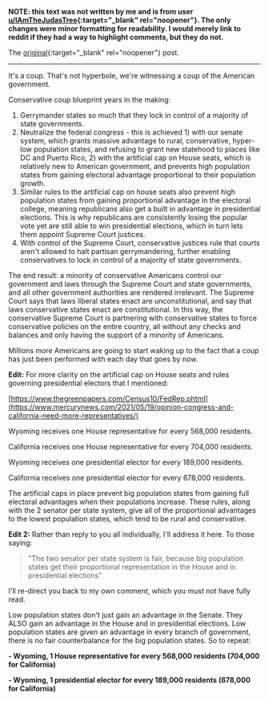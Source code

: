 **NOTE: this text was not written by me and is from user
[u/IAmTheJudasTree](https://www.reddit.com/user/IAmTheJudasTree){:target="_blank"
rel="noopener"}. The only changes were minor formatting for
readability.  I would merely link to reddit if they had a way to
highlight comments, but they do not.**

The
[original](https://www.reddit.com/r/news/comments/voeaxb/us_supreme_court_throws_out_rulings_upholding_gun/iecjd85/){:target="_blank" rel="noopener"} post.

-------------------------------------------------------------------------------

It's a coup. That's not hyperbole, we're witnessing a coup of the American government.

Conservative coup blueprint years in the making:

1. Gerrymander states so much that they lock in control of a majority of state governments.
2. Neutralize the federal congress - this is achieved 1) with our senate system, which grants massive advantage to rural, conservative, hyper-low population states, and refusing to grant new statehood to places like DC and Puerto Rico, 2) with the artificial cap on House seats, which is relatively new to American government, and prevents high population states from gaining electoral advantage proportional to their population growth.
3. Similar rules to the artificial cap on house seats also prevent high population states from gaining proportional advantage in the electoral college, meaning republicans also get a built in advantage in presidential elections. This is why republicans are consistently losing the popular vote yet are still able to win presidential elections, which in turn lets them appoint Supreme Court justices.
4. With control of the Supreme Court, conservative justices rule that courts aren't allowed to halt partisan gerrymandering, further enabling conservatives to lock in control of a majority of state governments.

The end result: a minority of conservative Americans control our government and laws through the Supreme Court and state governments, and all other government authorities are rendered irrelevant. The Supreme Court says that laws liberal states enact are unconstitutional, and say that laws conservative states enact are constitutional. In this way, the conservative Supreme Court is partnering with conservative states to force conservative policies on the entire country, all without any checks and balances and only having the support of a minority of Americans.

Millions more Americans are going to start waking up to the fact that a coup has just been performed with each day that goes by now.

**Edit:** For more clarity on the artificial cap on House seats and rules governing presidential electors that I mentioned:

[https://www.thegreenpapers.com/Census10/FedRep.phtml](https://www.mercurynews.com/2021/05/19/opinion-congress-and-california-need-more-representatives/)

Wyoming receives one House representative for every 568,000 residents.

California receives one House representative for every 704,000 residents.

Wyoming receives one presidential elector for every 189,000 residents.

California receives one presidential elector for every 678,000 residents.

The artificial caps in place prevent big population states from gaining full electoral advantages when their populations increase. These rules, along with the 2 senator per state system, give all of the proportional advantages to the lowest population states, which tend to be rural and conservative.

**Edit 2:** Rather than reply to you all individually, I'll address it here. To those saying:

>"The two senator per state system is fair, because big population states get their proportional representation in the House and in presidential elections"

I'll re-direct you back to my own comment, which you must not have fully read.

Low population states don't just gain an advantage in the Senate. They ALSO gain an advantage in the House and in presidential elections. Low population states are given an advantage in every branch of government, there is no fair counterbalance for the big population states. So to repeat:

**- Wyoming, 1 House representative for every 568,000 residents (704,000 for California)**

**- Wyoming, 1 presidential elector for every 189,000 residents (678,000 for California)**
